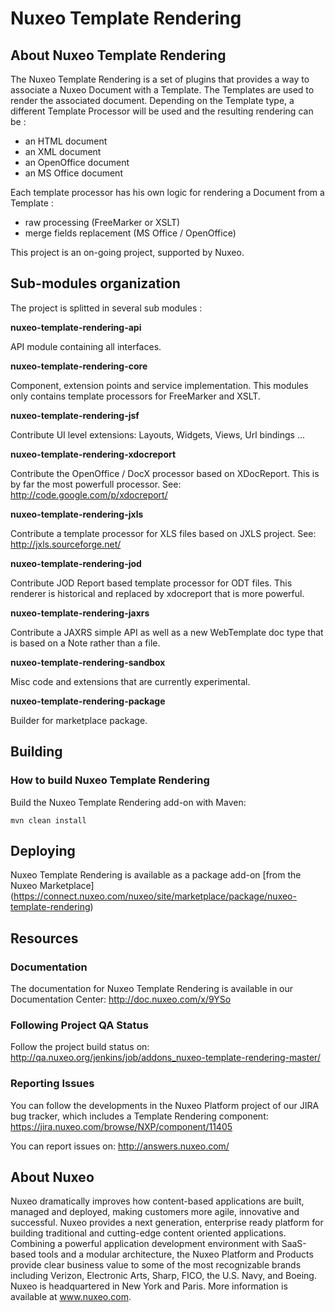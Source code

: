 
# Nuxeo Template Rendering

## About Nuxeo Template Rendering
 The Nuxeo Template Rendering is a set of plugins that provides a way to associate a Nuxeo Document with a Template. The Templates are used to render the associated document. Depending on the Template type, a different Template Processor will be used and the resulting rendering can be :

   * an HTML document
   * an XML document
   * an OpenOffice document
   * an MS Office document


Each template processor has his own logic for rendering a Document from a Template :

   * raw processing (FreeMarker or XSLT)
   * merge fields replacement (MS Office / OpenOffice)

This project is an on-going project, supported by Nuxeo.

## Sub-modules organization
The project is splitted in several sub modules :

**nuxeo-template-rendering-api**

API module containing all interfaces.

**nuxeo-template-rendering-core**

Component, extension points and service implementation. This modules only contains template processors for FreeMarker and XSLT.

**nuxeo-template-rendering-jsf**

Contribute UI level extensions: Layouts, Widgets, Views, Url bindings ...

**nuxeo-template-rendering-xdocreport**

Contribute the OpenOffice / DocX processor based on XDocReport. This is by far the most powerfull processor.
See: http://code.google.com/p/xdocreport/

**nuxeo-template-rendering-jxls**

Contribute a template processor for XLS files based on JXLS project. See: http://jxls.sourceforge.net/

**nuxeo-template-rendering-jod**

Contribute JOD Report based template processor for ODT files. This renderer is historical and replaced by xdocreport that is more powerful.

**nuxeo-template-rendering-jaxrs**

Contribute a JAXRS simple API as well as a new WebTemplate doc type that is based on a Note rather than a file.

**nuxeo-template-rendering-sandbox**

Misc code and extensions that are currently experimental.

**nuxeo-template-rendering-package**

Builder for marketplace package.

## Building

### How to build Nuxeo Template Rendering
Build the Nuxeo Template Rendering add-on with Maven:

```mvn clean install```

## Deploying
Nuxeo Template Rendering is available as a package add-on [from the Nuxeo Marketplace] (https://connect.nuxeo.com/nuxeo/site/marketplace/package/nuxeo-template-rendering)

## Resources
### Documentation
The documentation for Nuxeo Template Rendering is available in our Documentation Center: http://doc.nuxeo.com/x/9YSo

### Following Project QA Status
Follow the project build status on: http://qa.nuxeo.org/jenkins/job/addons_nuxeo-template-rendering-master/

### Reporting Issues
You can follow the developments in the Nuxeo Platform project of our JIRA bug tracker, which includes a Template Rendering component: https://jira.nuxeo.com/browse/NXP/component/11405

You can report issues on: http://answers.nuxeo.com/

## About Nuxeo
Nuxeo dramatically improves how content-based applications are built, managed and deployed, making customers more agile, innovative and successful. Nuxeo provides a next generation, enterprise ready platform for building traditional and cutting-edge content oriented applications. Combining a powerful application development environment with SaaS-based tools and a modular architecture, the Nuxeo Platform and Products provide clear business value to some of the most recognizable brands including Verizon, Electronic Arts, Sharp, FICO, the U.S. Navy, and Boeing. Nuxeo is headquartered in New York and Paris. More information is available at www.nuxeo.com.
